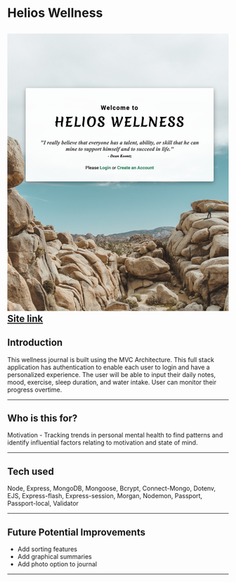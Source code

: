 # Helios Wellness

<a href="https://helios-wellness.herokuapp.com" target="_blank"><img src="https://github.com/laurasimsdev/laurasimsdev/raw/main/img/image1.png" /></a>
<a href="https://helios-wellness.herokuapp.com" target="_blank">Site link</a>
---

## Introduction

This wellness journal is built using the MVC Architecture. This full stack application has authentication to enable each user to login and have a personalized experience. The user will be able to input their daily notes, mood, exercise, sleep duration, and water intake. User can monitor their progress overtime.

---

## Who is this for?

Motivation - Tracking trends in personal mental health to find patterns and identify influential factors relating to motivation and state of mind.

---

## Tech used

Node, Express, MongoDB, Mongoose, Bcrypt, Connect-Mongo, Dotenv, EJS, Express-flash, Express-session, Morgan, Nodemon, Passport, Passport-local, Validator

---

## Future Potential Improvements

- Add sorting features
- Add graphical summaries
- Add photo option to journal

---
